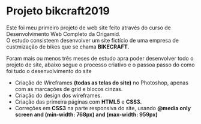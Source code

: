 <h1>Projeto bikcraft2019</h1>

<p>Este foi meu primeiro projeto de web site feito através do curso de Desenvolvimento Web Completo da Origamid.</br> O estudo consisteem desenvolver um site fictício de uma empresa de custmização de bikes que se chama <strong>BIKECRAFT.</strong></p>
<p>Foram mais ou menos três meses de estudo apra poder desenvolver todo o projeto de site, abaixo segue o processo criativo e o passoa passo  do como foi tudo o desenvolvimento do site</P>


<ul>
	<li>Criação de Wireframes <strong>(todas as telas do site)</strong> no Photoshop, apenas com as marcações de grid e blocos cinzas.</li>
	<li>Criação do design dos wireframes.</li>
	<li>Criação das primeira páginas com <strong>HTML5</strong> e <strong>CSS3.</strong></li>	
	<li>Correções em <strong>CSS3</strong> na parte responsiva do site, usando <strong>@media only screen and (min-width: 768px) and (max-width: 959px)</strong></li>
</ul>




